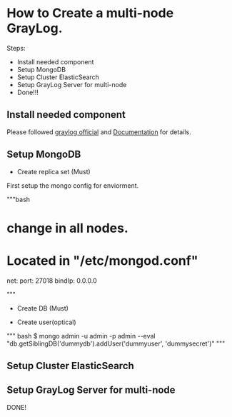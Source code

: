 # How to Create a multi-node GrayLog.

Steps:
* Install needed component
* Setup MongoDB
* Setup Cluster ElasticSearch
* Setup GrayLog Server for multi-node
* Done!!!

## Install needed component

Please followed [graylog official](https://www.graylog.org/) and [Documentation](http://docs.graylog.org/) for details.

## Setup MongoDB

* Create replica set (Must)

First setup the mongo config for enviorment.

"""bash
# change in all nodes.
# Located in "/etc/mongod.conf"

net:
  port: 27018
  bindIp: 0.0.0.0

"""


* Create DB (Must)

* Create user(optical)

""" bash
$ mongo admin -u admin -p admin --eval "db.getSiblingDB('dummydb').addUser('dummyuser', 'dummysecret')"
"""

## Setup Cluster ElasticSearch

## Setup GrayLog Server for multi-node

DONE!

